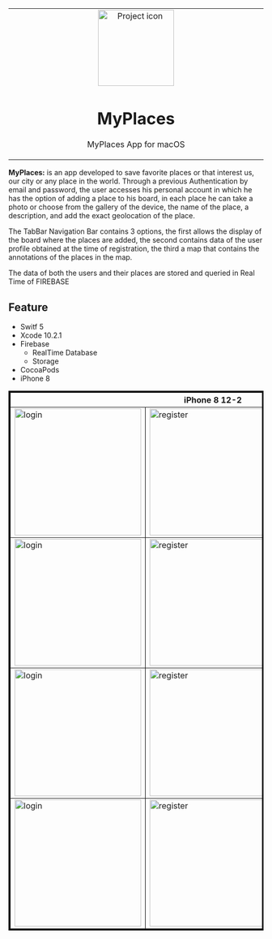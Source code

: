 <table align="center"><tr><td align="center" width="9999">
<img src="https://user-images.githubusercontent.com/10947013/57033303-e19d2f80-6c4c-11e9-8548-8afa9d734957.png" align="center" width="150" alt="Project icon">

# MyPlaces

MyPlaces App for macOS
</td></tr></table>

<strong>MyPlaces:</strong> is an app developed to save favorite places or that interest us, our city or any place in the world.
Through a previous Authentication by email and password, the user accesses his personal account in which he has the option of adding a place to his board, in each place he can take a photo or choose from the gallery of the device, the name of the place, a description, and add the exact geolocation of the place.

The TabBar Navigation Bar contains 3 options, the first allows the display of the board where the places are added, the second contains data of the user profile obtained at the time of registration, the third a map that contains the annotations of the places in the map.

The data of both the users and their places are stored and queried in Real Time of FIREBASE

## Feature


- Switf 5
- Xcode 10.2.1
- Firebase
    - RealTime Database
    - Storage
- CocoaPods
- iPhone 8

<table border="3" bordercolor="black" align="center">
    <tr>
        <th colspan="3">iPhone 8 12-2 </th> 
    </tr>
    <tr>
        <td><img src="https://user-images.githubusercontent.com/10947013/57152104-d07e2b00-6dd2-11e9-90b0-2255f24a52f5.png"             width="250" alt="login"></td>
        <td><img src="https://user-images.githubusercontent.com/10947013/57152069-bba19780-6dd2-11e9-87ca-1292e252e758.png"             width="250" alt="register"></td>
        <td><img src="https://user-images.githubusercontent.com/10947013/57151966-7da47380-6dd2-11e9-92b0-aee2edb1fb70.png"              width="250" alt="profile"></td>      
    </tr>
        <tr>
        <td><img src="https://user-images.githubusercontent.com/10947013/57717521-bf0f0b80-767b-11e9-8f92-1803804f0c82.png"             width="250" alt="login"></td>
        <td><img src="https://user-images.githubusercontent.com/10947013/57717575-dbab4380-767b-11e9-8121-9f28c9c6742f.png"             width="250" alt="register"></td>
        <td><img src="https://user-images.githubusercontent.com/10947013/57717639-f382c780-767b-11e9-86ce-b0606507f676.png"              width="250" alt="profile"></td>      
    </tr>
     <tr>
        <td><img src="https://user-images.githubusercontent.com/10947013/57717704-16ad7700-767c-11e9-9442-0ce78c5c2ea5.png"             width="250" alt="login"></td>
        <td><img src="https://user-images.githubusercontent.com/10947013/57717741-2dec6480-767c-11e9-9f10-e3a769b2d03b.png"             width="250" alt="register"></td>
        <td><img src="https://user-images.githubusercontent.com/10947013/57717781-43fa2500-767c-11e9-88f1-b2df085432a9.png"              width="250" alt="profile"></td>      
    </tr>
    <tr>
        <td><img src="https://user-images.githubusercontent.com/10947013/57717835-596f4f00-767c-11e9-9872-b49ee46d80a7.png"             width="250" alt="login"></td>
        <td><img src="https://user-images.githubusercontent.com/10947013/57717903-7c016800-767c-11e9-981d-ba0ab0c53a4a.png"             width="250" alt="register"></td>
        <td><img src="https://user-images.githubusercontent.com/10947013/57717951-90456500-767c-11e9-860a-6b46642b7cfa.png"              width="250" alt="profile"></td>      
    </tr>
</table>
